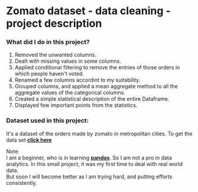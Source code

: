 # Zomato dataset - data cleaning - project description

### What did I do in this project?
1. Removed the unwanted columns.
2. Dealt with missing values in some columns.
3. Applied conditional filtering to remove the entries of those orders in which people haven't voted.
4. Renamed a few columns accordint to my suitability.
5. Grouped columns, and applied a mean aggregate method to all the aggregate values of the categorical columns.
6. Created a simple statistical description of the entire Dataframe.
7. Displayed few important points from the statistics.

### Dataset used in this project:
It's a dataset of the orders made by zomato in metropolitan cities. To get the data set **[click here](https://www.kaggle.com/datasets/narsingraogoud/zomato-restaurants-dataset-for-metropolitan-areas)**

Note:  
I am a beginner, who is in learning **[pandas](https://pandas.pydata.org/)**. So I am not a pro in data analytics. In this small project, it was my first time to deal with real world data.  
But soon I will become better as I am trying hard, and putting efforts consistently.




